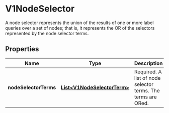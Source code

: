 

# V1NodeSelector

A node selector represents the union of the results of one or more label queries over a set of nodes; that is, it represents the OR of the selectors represented by the node selector terms.
## Properties

Name | Type | Description | Notes
------------ | ------------- | ------------- | -------------
**nodeSelectorTerms** | [**List&lt;V1NodeSelectorTerm&gt;**](V1NodeSelectorTerm.md) | Required. A list of node selector terms. The terms are ORed. |  [optional]



